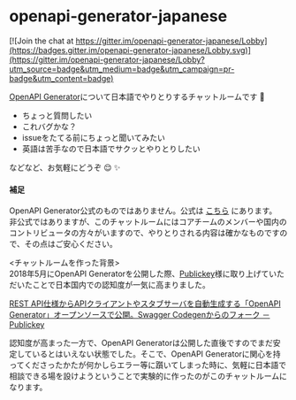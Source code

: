 # openapi-generator-japanese

[![Join the chat at https://gitter.im/openapi-generator-japanese/Lobby](https://badges.gitter.im/openapi-generator-japanese/Lobby.svg)](https://gitter.im/openapi-generator-japanese/Lobby?utm_source=badge&utm_medium=badge&utm_campaign=pr-badge&utm_content=badge)

[OpenAPI Generator](https://github.com/OpenAPITools/openapi-generator)について日本語でやりとりするチャットルームです :memo:

- ちょっと質問したい
- これバグかな？
- issueをたてる前にちょっと聞いてみたい
- 英語は苦手なので日本語でサクッとやりとりしたい

などなど、お気軽にどうぞ :relieved: :sparkles:

#### 補足

OpenAPI Generator公式のものではありません。公式は [こちら](https://gitter.im/OpenAPITools/openapi-generator) にあります。  
非公式ではありますが、このチャットルームにはコアチームのメンバーや国内のコントリビュータの方々がいますので、やりとりされる内容は確かなものですので、その点はご安心ください。

<チャットルームを作った背景>  
2018年5月にOpenAPI Generatorを公開した際、[Publickey](https://www.publickey1.jp)様に取り上げていただいたことで日本国内での認知度が一気に高まりました。

[REST API仕様からAPIクライアントやスタブサーバを自動生成する「OpenAPI Generator」オープンソースで公開。Swagger Codegenからのフォーク － Publickey](https://www.publickey1.jp/blog/18/rest_apiapiopenapi_generatorswagger_generator.html)

認知度が高まった一方で、OpenAPI Generatorは公開した直後ですのでまだ安定しているとはいえない状態でした。そこで、OpenAPI Generatorに関心を持ってくださったかたが何かしらエラー等に躓いてしまった時に、気軽に日本語で相談できる場を設けようということで実験的に作ったのがこのチャットルームになります。
